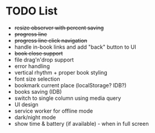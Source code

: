 # TODO List

* ~~resize observer with percent saving~~
* ~~progress line~~
* ~~progress line click navigation~~
* handle in-book links and add "back" button to UI
* ~~book close support~~
* file drag'n'drop support
* error handling
* vertical rhythm + proper book styling
* font size selection
* bookmark current place (localStorage? IDB?)
* books saving (IDB)
* switch to single column using media query
* UI design
* service worker for offline mode
* dark/night mode
* show time & battery (if available) - when in full screen
